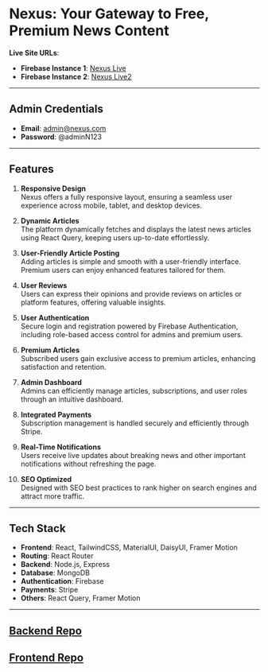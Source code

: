# **Nexus: Your Gateway to Free, Premium News Content**

**Live Site URLs**:

- **Firebase Instance 1**: [Nexus Live](https://nexus-3e632.web.app/)
- **Firebase Instance 2**: [Nexus Live2](https://nexus-3e632.firebaseapp.com/)

---

## **Admin Credentials**

- **Email**: admin@nexus.com
- **Password**: @adminN123

---

## **Features**

1. **Responsive Design**  
   Nexus offers a fully responsive layout, ensuring a seamless user experience across mobile, tablet, and desktop devices.

2. **Dynamic Articles**  
   The platform dynamically fetches and displays the latest news articles using React Query, keeping users up-to-date effortlessly.

3. **User-Friendly Article Posting**  
   Adding articles is simple and smooth with a user-friendly interface. Premium users can enjoy enhanced features tailored for them.

4. **User Reviews**  
   Users can express their opinions and provide reviews on articles or platform features, offering valuable insights.

5. **User Authentication**  
   Secure login and registration powered by Firebase Authentication, including role-based access control for admins and premium users.

6. **Premium Articles**  
   Subscribed users gain exclusive access to premium articles, enhancing satisfaction and retention.

7. **Admin Dashboard**  
   Admins can efficiently manage articles, subscriptions, and user roles through an intuitive dashboard.

8. **Integrated Payments**  
   Subscription management is handled securely and efficiently through Stripe.

9. **Real-Time Notifications**  
   Users receive live updates about breaking news and other important notifications without refreshing the page.

10. **SEO Optimized**  
    Designed with SEO best practices to rank higher on search engines and attract more traffic.

---

## **Tech Stack**

- **Frontend**: React, TailwindCSS, MaterialUI, DaisyUI, Framer Motion
- **Routing**: React Router
- **Backend**: Node.js, Express
- **Database**: MongoDB
- **Authentication**: Firebase
- **Payments**: Stripe
- **Others**: React Query, Framer Motion

---

## [Backend Repo](git@github.com:Programming-Hero-Web-Course4/b10a12-server-side-jubayerahmed46.git)

## [Frontend Repo](git@github.com:Programming-Hero-Web-Course4/b10a12-client-side-jubayerahmed46.git)
